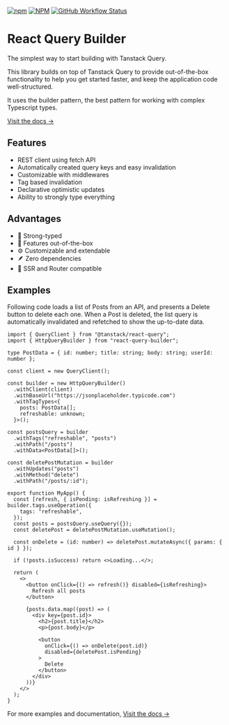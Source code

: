 [![npm](https://img.shields.io/npm/v/react-query-builder?style=for-the-badge)](https://www.npmjs.com/package/react-query-builder)
[![NPM](https://img.shields.io/npm/l/react-query-builder?style=for-the-badge)](https://github.com/KurtGokhan/react-query-builder/blob/main/LICENSE)
[![GitHub Workflow Status](https://img.shields.io/github/actions/workflow/status/KurtGokhan/react-query-builder/ci.yml?style=for-the-badge)](https://github.com/KurtGokhan/react-query-builder/actions/workflows/ci.yml)

# React Query Builder

The simplest way to start building with Tanstack Query.

This library builds on top of Tanstack Query to provide out-of-the-box functionality to help you get started faster, and keep the application code well-structured.

It uses the builder pattern, the best pattern for working with complex Typescript types.

[Visit the docs →](https://gkurt.com/react-query-builder/)

## Features

- REST client using fetch API
- Automatically created query keys and easy invalidation
- Customizable with middlewares
- Tag based invalidation
- Declarative optimistic updates
- Ability to strongly type everything

## Advantages

- 💪 Strong-typed
- 🚀 Features out-of-the-box
- ⚙️ Customizable and extendable
- 🪶 Zero dependencies
- 🚢 SSR and Router compatible

## Examples

Following code loads a list of Posts from an API, and presents a Delete button to delete each one.
When a Post is deleted, the list query is automatically invalidated and refetched to show the up-to-date data.

```tsx
import { QueryClient } from "@tanstack/react-query";
import { HttpQueryBuilder } from "react-query-builder";

type PostData = { id: number; title: string; body: string; userId: number };

const client = new QueryClient();

const builder = new HttpQueryBuilder()
  .withClient(client)
  .withBaseUrl("https://jsonplaceholder.typicode.com")
  .withTagTypes<{
    posts: PostData[];
    refreshable: unknown;
  }>();

const postsQuery = builder
  .withTags("refreshable", "posts")
  .withPath("/posts")
  .withData<PostData[]>();

const deletePostMutation = builder
  .withUpdates("posts")
  .withMethod("delete")
  .withPath("/posts/:id");

export function MyApp() {
  const [refresh, { isPending: isRefreshing }] = builder.tags.useOperation({
    tags: "refreshable",
  });
  const posts = postsQuery.useQuery({});
  const deletePost = deletePostMutation.useMutation();

  const onDelete = (id: number) => deletePost.mutateAsync({ params: { id } });

  if (!posts.isSuccess) return <>Loading...</>;

  return (
    <>
      <button onClick={() => refresh()} disabled={isRefreshing}>
        Refresh all posts
      </button>

      {posts.data.map((post) => (
        <div key={post.id}>
          <h2>{post.title}</h2>
          <p>{post.body}</p>

          <button
            onClick={() => onDelete(post.id)}
            disabled={deletePost.isPending}
          >
            Delete
          </button>
        </div>
      ))}
    </>
  );
}
```

For more examples and documentation, [Visit the docs →](https://gkurt.com/react-query-builder/)

